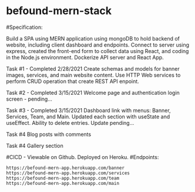 # befound-mern-stack

#Specification:

Build a SPA using MERN application using mongoDB to hold backend of website, including client dashboard and endpoints. Connect to server using express, created the front-end form to collect data using React, and coding in the Node.js environment. Dockerize API server and React App.

Task #1 - Completed 2/28/2021
Create schemas and models for banner images, services, and main website content.  Use HTTP Web services to perform CRUD operation that create REST API enpoint.  

Task #2 - Completed 3/15/2021
Welcome page and authentication login screen - pending...   

Task #3 - Completed 3/15/2021
Dashboard link with menus:  Banner, Services, Team, and Main.  Updated each section with useState and useEffect.  Ability to delete entries.  Update pending...

Task #4
Blog posts with comments

Task #4
Gallery section

#CICD - Viewable on Github.  Deployed on Heroku.  #Endpoints:

    https://befound-mern-app.herokuapp.com/banner
    https://befound-mern-app.herokuapp.com/services
    https://befound-mern-app.herokuapp.com/team
    https://befound-mern-app.herokuapp.com/main

